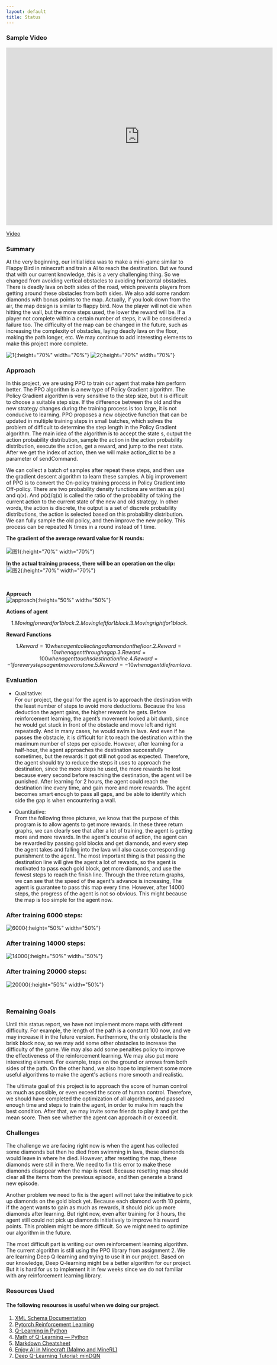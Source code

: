 ```yaml
---
layout: default
title: Status
---
```


### Sample Video

<iframe width="720" height="480" src="https://www.youtube.com/embed/gO7Sl99GDOo" frameborder="0" allow="accelerometer; autoplay; clipboard-write; encrypted-media; gyroscope; picture-in-picture" allowfullscreen></iframe>
<br />

[Video](https://www.youtube.com/watch?v=gO7Sl99GDOo)
<br>

### Summary

At the very beginning, our initial idea was to make a mini-game similar to Flappy Bird in minecraft and train a AI to reach the destination. But we found that with our current knowledge, this is a very challenging thing. So we changed from avoiding vertical obstacles to avoiding horizontal obstacles. There is deadly lava on both sides of the road, which prevents players from getting around these obstacles from both sides. We also add some random diamonds with bonus points to the map. Actually, if you look down from the air, the map design is similar to flappy bird. Now the player will not die when hitting the wall, but the more steps used, the lower the reward will be. If a player not complete within a certain number of steps, it will be considered a failure too. The difficulty of the map can be changed in the future, such as increasing the complexity of obstacles, laying deadly lava on the floor, making the path longer, etc. We may continue to add interesting elements to make this project more complete.

![1](1.png){:height="70%" width="70%"}
![2](2.png){:height="70%" width="70%"}



### Approach

In this project, we are using PPO to train our agent that make him perform better. The PPO algorithm is a new type of Policy Gradient algorithm. The Policy Gradient algorithm is very sensitive to the step size, but it is difficult to choose a suitable step size. If the difference between the old and the new strategy changes during the training process is too large, it is not conducive to learning. PPO proposes a new objective function that can be updated in multiple training steps in small batches, which solves the problem of difficult to determine the step length in the Policy Gradient algorithm. The main idea of the algorithm is to accept the state s, output the action probability distribution, sample the action in the action probability distribution, execute the action, get a reward, and jump to the next state. After we get the index of action, then we will make action_dict to be a parameter of sendCommand.<br>

We can collect a batch of samples after repeat these steps, and then use the gradient descent algorithm to learn these samples. A big improvement of PPO is to convert the On-policy training process in Policy Gradient into Off-policy. There are two probability density functions are written as p(x) and q(x). And p(x)/q(x) is called the ratio of the probability of taking the current action to the current state of the new and old strategy. In other words, the action is discrete, the output is a set of discrete probability distributions, the action is selected based on this probability distribution. We can fully sample the old policy, and then improve the new policy. This process can be repeated N times in a round instead of 1 time.<br>

**The gradient of the average reward value for N rounds:**<br>  
![图1](图1.png){:height="70%" width="70%"}

**In the actual training process, there will be an operation on the clip:**<br>
![图2](图2.png){:height="70%" width="70%"}

<br />

**Approach**
<br />
![approach](approach.png){:height="50%" width="50%"}

**Actions of agent**

```math
1. Moving forward for 1 block.
2. Moving left for 1 block.
3. Moving right for 1 block.
```
**Reward Functions**

```math
1. Reward = 10 when agent collecting a diamond on the floor.
2. Reward = 10 when agent through a gap.
3. Reward = 100 when agent touchs destination line.
4. Reward = -1 for every steps agent move on stone.
5. Reward = -10 when agent die from lava.
```

### Evaluation

* Qualitative:<br>
For our project, the goal for the agent is to approach the destination with the least number of steps to avoid more deductions. Because the less deduction the agent gains, the higher rewards he gets. Before reinforcement learning, the agent’s movement looked a bit dumb, since he would get stuck in front of the obstacle and move left and right repeatedly. And in many cases, he would swim in lava. And even if he passes the obstacle, it is difficult for it to reach the destination within the maximum number of steps per episode. However, after learning for a half-hour, the agent approaches the destination successfully sometimes, but the rewards it got still not good as expected. Therefore, the agent should try to reduce the steps it uses to approach the destination, since the more steps he used, the more rewards he lost because every second before reaching the destination, the agent will be punished. After learning for 2 hours, the agent could reach the destination line every time, and gain more and more rewards. The agent becomes smart enough to pass all gaps, and be able to identify which side the gap is when encountering a wall.<br>


* Quantitative:<br>
From the following three pictures, we know that the purpose of this program is to allow agents to get more rewards. In these three return graphs, we can clearly see that after a lot of training, the agent is getting more and more rewards. In the agent's course of action, the agent can be rewarded by passing gold blocks and get diamonds, and every step the agent takes and falling into the lava will also cause corresponding punishment to the agent. The most important thing is that passing the destination line will give the agent a lot of rewards, so the agent is motivated to pass each gold block, get more diamonds, and use the fewest steps to reach the finish line. Through the three return graphs, we can see that the speed of the agent's advance is increasing, The agent is guarantee to pass this map every time. However, after 14000 steps, the progress of the agent is not so obvious. This might because the map is too simple for the agent now.<br>

### After training 6000 steps:
![6000](6000.png){:height="50%" width="50%"}
### After training 14000 steps:
![14000](14000.png){:height="50%" width="50%"}
### After training 20000 steps:
![20000](20000.png){:height="50%" width="50%"}


<br />

### Remaining Goals
Until this status report, we have not implement more maps with different difficulty. For example, the length of the path is a constant 100 now, and we may increase it in the future version. Furthermore, the only obstacle is the brisk block now, so we may add some other obstacles to increase the difficulty of the game. We may also add some penalties policy to improve the effectiveness of the reinforcement learning. We may also put more interesting element. For example, traps on the ground or arrows from both sides of the path. On the other hand, we also hope to implement some more useful algorithms to make the agent's actions more smooth and realistic.<br>

The ultimate goal of this project is to approach the score of human control as much as possible, or even exceed the score of human control. Therefore, we should have completed the optimization of all algorithms, and passed enough time and steps to train the agent, in order to make him reach the best condition. After that, we may invite some friends to play it and get the mean score. Then see whether the agent can approach it or exceed it.

### Challenges
The challenge we are facing right now is when the agent has collected some diamonds but then he died from swimming in lava, these diamonds would leave in where he died. However, after resetting the map, these diamonds were still in there. We need to fix this error to make these diamonds disappear when the map is reset. Because resetting map should clear all the items from the previous episode, and then generate a brand new episode.<br>  

Another problem we need to fix is the agent will not take the initiative to pick up diamonds on the gold block yet. Because each diamond worth 10 points, if the agent wants to gain as much as rewards, it should pick up more diamonds after learning. But right now, even after training for 3 hours, the agent still could not pick up diamonds initiatively to improve his reward points. This problem might be more difficult. So we might need to optimize our algorithm in the future.<br>  

The most difficult part is writing our own reinforcement learning algorithm. The current algorithm is still using the PPO library from assignment 2. We are learning Deep Q-learning and trying to use it in our project. Based on our knowledge, Deep Q-learning might be a better algorithm for our project. But it is hard for us to implement it in few weeks since we do not familiar with any reinforcement learning library.<br>


### Resources Used

#### The following resourses is useful when we doing our project.

1. [XML Schema Documentation](https://microsoft.github.io/malmo/0.21.0/Schemas/MissionHandlers.html)
2. [Pytorch Reinforcement Learning](https://github.com/bentrevett/pytorch-rl)
3. [Q-Learning in Python](https://www.geeksforgeeks.org/q-learning-in-python/)
4. [Math of Q-Learning — Python](https://towardsdatascience.com/math-of-q-learning-python-code-5dcbdc49b6f6)
5. [Markdown Cheatsheet](https://github.com/adam-p/markdown-here/wiki/Markdown-Cheatsheet)
6. [Enjoy AI in Minecraft (Malmo and MineRL)](https://tsmatz.wordpress.com/2020/07/09/minerl-and-malmo-reinforcement-learning-in-minecraft/)
7. [Deep Q-Learning Tutorial: minDQN](https://towardsdatascience.com/deep-q-learning-tutorial-mindqn-2a4c855abffc)

